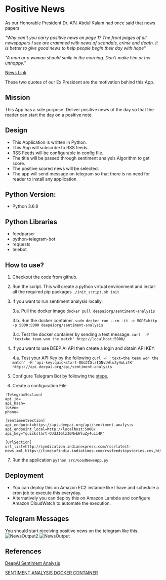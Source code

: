 # Positive News

As our Honorable President Dr. APJ Abdul Kalam had once said that news papers

_"Why can’t you carry positive news on page 1? The front pages of all newspapers I see are crammed with news of scandals, crime and death. It is better to give good news to help people begin their day with hope"_

_"A man or a woman should smile in the morning. Don't make
him or her unhappy."_

[ News Link](https://www.news18.com/news/india/give-your-readers-positive-reports-kalam-461287.html)


These two quotes of our Ex President are the motivation behind this App.

## Mission 
This App has a sole purpose. Deliver positive news of the day so that the reader can start the day on a positive note.

## Design
* This Application is written in Python.
* This App will subscribe to RSS feeds.
* RSS Feeds will be configurable in config file.
* The title will be passed through sentiment analysis Algorithm to get score.
* The positive scored news will be selected.
* The app will send message on telegram so that there is no need for reader to install any application.

## Python Version:
* Python 3.6.9

## Python Libraries
* feedparser
* python-telegram-bot
* requests
* telebot

## How to use?

1. Checkout the code from github.
2. Run the script. This will create a python virtual environment and install all the required pip packages
`./init_script.sh init`
3. If you want to run sentiment analysis locally.
    
    3.a. Pull the docker image
`docker pull deepaiorg/sentiment-analysis`
    
    3.b. Run the docker container.
`sudo docker run --rm -it -e MODE=http -p 5000:5000 deepaiorg/sentiment-analysis`
    
    3.c. Test the docker container by sending a test message.
`curl  -F 'text=he team won the match' http://localhost:5000/`
4. If you want to use DEEP AI API then create a login and obtain API KEY.

    4.a.  Test your API Key by the following
`curl -F 'text=the team won the match' -H 'api-key:quickstart-QUdJIGlzIGNvbWluZy4uLi4K' https://api.deepai.org/api/sentiment-analysis`
5. Configure Telegram Bot by following the
[steps.](https://www.geeksforgeeks.org/send-message-to-telegram-user-using-python/)

6. Create a configuration File
```
[TelegramSection]
api_id=
api_hash=
token=
phone=

[SentimentSection]
api_endpoint=https://api.deepai.org/api/sentiment-analysis
api_endpoint_local=http://localhost:5000/
api_key="quickstart-QUdJIGlzIGNvbWluZy4uLi4K"

[UrlSection]
url_list=http://syndication.indianexpress.com/rss/latest-news.xml,https://timesofindia.indiatimes.com/rssfeedstopstories.cms,https://www.thehindu.com/news/feeder/default.rss,https://newsonair.gov.in/Top_rss.aspx
```

7. Run the application
`python src/GoodNewsApp.py`

## Deployment
* You can deploy this on Amazon EC2 instance like I have and schedule a cron job to execute this everyday.
* Alternatively you can deploy this on Amazon Lambda and configure Amazon CloudWatch to automate the execution.

## Telegram Messages
You should  start receiving positive news on the telegram like this.
![NewsOutput2](./images/1652868117349.jpg)
![NewsOutput](./images/1652868117335.jpg)

## References
[DeepAI Sentiment Analysis](https://deepai.org/machine-learning-model/sentiment-analysis)

[SENTIMENT ANALYSIS DOCKER CONTAINER](https://hub.docker.com/r/deepaiorg/sentiment-analysis)


